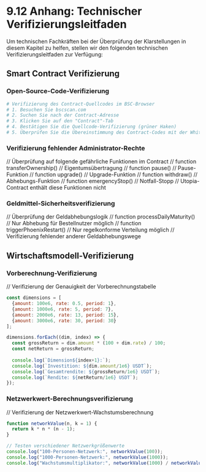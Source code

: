 # 9.12 Anhang: Technischer Verifizierungsleitfaden

Um technischen Fachkräften bei der Überprüfung der Klarstellungen in diesem Kapitel zu helfen, stellen wir den folgenden technischen Verifizierungsleitfaden zur Verfügung:

## Smart Contract Verifizierung

### Open-Source-Code-Verifizierung
```bash
# Verifizierung des Contract-Quellcodes im BSC-Browser
# 1. Besuchen Sie bscscan.com
# 2. Suchen Sie nach der Contract-Adresse
# 3. Klicken Sie auf den "Contract"-Tab
# 4. Bestätigen Sie die Quellcode-Verifizierung (grüner Haken)
# 5. Überprüfen Sie die Übereinstimmung des Contract-Codes mit der Whitepaper-Beschreibung
```

### Verifizierung fehlender Administrator-Rechte
// Überprüfung auf folgende gefährliche Funktionen im Contract
// function transferOwnership() // Eigentumsübertragung
// function pause() // Pause-Funktion
// function upgrade() // Upgrade-Funktion
// function withdraw() // Abhebungs-Funktion
// function emergencyStop() // Notfall-Stopp
// Utopia-Contract enthält diese Funktionen nicht

### Geldmittel-Sicherheitsverifizierung
// Überprüfung der Geldabhebungslogik
// function processDailyMaturity() // Nur Abhebung für Bestellnutzer möglich
// function triggerPhoenixRestart() // Nur regelkonforme Verteilung möglich
// Verifizierung fehlender anderer Geldabhebungswege

## Wirtschaftsmodell-Verifizierung

### Vorberechnung-Verifizierung
// Verifizierung der Genauigkeit der Vorberechnungstabelle
```javascript
const dimensions = [
  {amount: 100e6, rate: 0.5, period: 1},
  {amount: 1000e6, rate: 5, period: 7},
  {amount: 2000e6, rate: 13, period: 15},
  {amount: 3000e6, rate: 30, period: 30}
];

dimensions.forEach((dim, index) => {
  const grossReturn = dim.amount * (100 + dim.rate) / 100;
  const netReturn = grossReturn;
  
  console.log(`Dimension${index+1}:`);
  console.log(`Investition: ${dim.amount/1e6} USDT`);
  console.log(`Gesamtrendite: ${grossReturn/1e6} USDT`);
  console.log(`Rendite: ${netReturn/1e6} USDT`);
});
```

### Netzwerkwert-Berechnungsverifizierung
// Verifizierung der Netzwerkwert-Wachstumsberechnung
```javascript
function networkValue(n, k = 1) {
  return k * n * (n - 1);
}

// Testen verschiedener Netzwerkgrößenwerte
console.log("100-Personen-Netzwerk:", networkValue(100));
console.log("1000-Personen-Netzwerk:", networkValue(1000));
console.log("Wachstumsmultiplikator:", networkValue(1000) / networkValue(100));
```